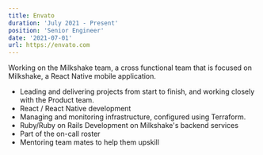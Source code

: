 ```yaml
---
title: Envato
duration: 'July 2021 - Present'
position: 'Senior Engineer'
date: '2021-07-01'
url: https://envato.com
---
```

Working on the Milkshake team, a cross functional team that is focused on Milkshake, a React Native mobile application. 


* Leading and delivering projects from start to finish, and working closely with the Product team.
* React / React Native development
* Managing and monitoring infrastructure, configured using Terraform.
* Ruby/Ruby on Rails Development on Milkshake's backend services
* Part of the on-call roster
* Mentoring team mates to help them upskill